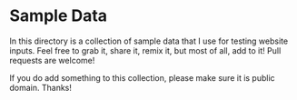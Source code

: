 # Sample Data

In this directory is a collection of sample data that I use for testing website inputs. Feel free to grab it, share it, remix it, but most of all, add to it! Pull requests are welcome!

If you do add something to this collection, please make sure it is public domain. Thanks!
